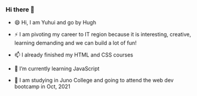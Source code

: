 ### Hi there 👋

<!--
**Hughzhoutrt/Hughzhoutrt** is a ✨ _special_ ✨ repository because its `README.md` (this file) appears on your GitHub profile.

Here are some ideas to get you started:

- 🔭 I’m currently working on ...
- 🌱 I’m currently learning ...
- 👯 I’m looking to collaborate on ...
- 🤔 I’m looking for help with ...
- 💬 Ask me about ...
- 📫 How to reach me: ...
- 😄 Pronouns: ...
- ⚡ Fun fact: ...
-->
- 😄 Hi, I am Yuhui and go by Hugh

- ⚡ I am pivoting my career to IT region because it is interesting, creative, learning demanding and we can build a lot of fun!

- 📫 I already finished my HTML and CSS courses

- 🌱 I’m currently learning JavaScript 

- 🔭 I am studying in Juno College and going to attend the web dev bootcamp in Oct, 2021
